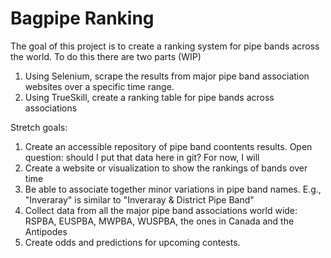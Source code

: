 # Bagpipe Ranking
The goal of this project is to create a ranking system for pipe bands across the world.
To do this there are two parts (WIP)
1. Using Selenium, scrape the results from major pipe band association websites over a specific time range.
2. Using TrueSkill, create a ranking table for pipe bands across associations

Stretch goals:
1. Create an accessible repository of pipe band coontents results. Open question: should I put that data here in git? For now, I will
2. Create a website or visualization to show the rankings of bands over time
3. Be able to associate together minor variations in pipe band names. E.g., "Inveraray" is similar to "Inveraray & District Pipe Band"
4. Collect data from all the major pipe band associations world wide: RSPBA, EUSPBA, MWPBA, WUSPBA, the ones in Canada and the Antipodes
5. Create odds and predictions for upcoming contests. 
